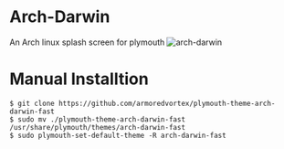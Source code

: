 # **Arch-Darwin**
An Arch linux splash screen for plymouth
<img src="./preview.gif" alt="arch-darwin">

<!---
# Installation from AUR
- Install and setup [Plymouth](https://wiki.archlinux.org/title/plymouth)
- Install [plymouth-theme-arch-darwin](https://aur.archlinux.org/packages/plymouth-theme-arch-darwin) package from the [AUR](https://aur.archlinux.org)
```
$ yay -S plymouth-theme-arch-darwin
```
(assuming you have yay as your AUR helper)
--->

# Manual Installtion
```
$ git clone https://github.com/armoredvortex/plymouth-theme-arch-darwin-fast
$ sudo mv ./plymouth-theme-arch-darwin-fast /usr/share/plymouth/themes/arch-darwin-fast
$ sudo plymouth-set-default-theme -R arch-darwin-fast
```
